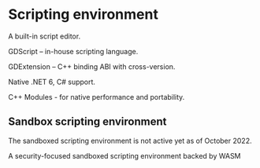 # Scripting environment

A built-in script editor.

GDScript – in-house scripting language.

GDExtension – C++ binding ABI with cross-version.

Native .NET 6, C# support.

C++ Modules - for native performance and portability.

## Sandbox scripting environment

The sandboxed scripting environment is not active yet as of October 2022.

A security-focused sandboxed scripting environment backed by WASM
